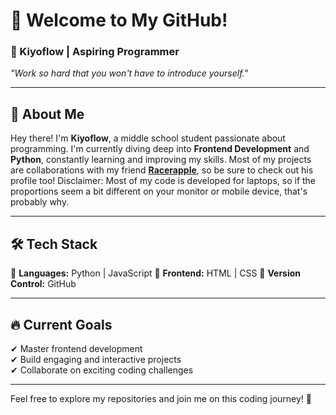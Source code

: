 # 👋 Welcome to My GitHub!  
### 🚀 Kiyoflow | Aspiring Programmer  

*"Work so hard that you won't have to introduce yourself."*  

---

## 🌟 About Me  
Hey there! I'm **Kiyoflow**, a middle school student passionate about programming. I'm currently diving deep into **Frontend Development** and **Python**, constantly learning and improving my skills. Most of my projects are collaborations with my friend **[Racerapple](https://github.com/RacerApple)**, so be sure to check out his profile too!
Disclaimer: Most of my code is developed for laptops, so if the proportions seem a bit different on your monitor or mobile device, that's probably why.


---

## 🛠 Tech Stack  
🚀 **Languages:** Python | JavaScript 
🎨 **Frontend:** HTML | CSS
📂 **Version Control:** GitHub  

---

## 🔥 Current Goals  
✔ Master frontend development  
✔ Build engaging and interactive projects  
✔ Collaborate on exciting coding challenges  

---

Feel free to explore my repositories and join me on this coding journey! 🚀
